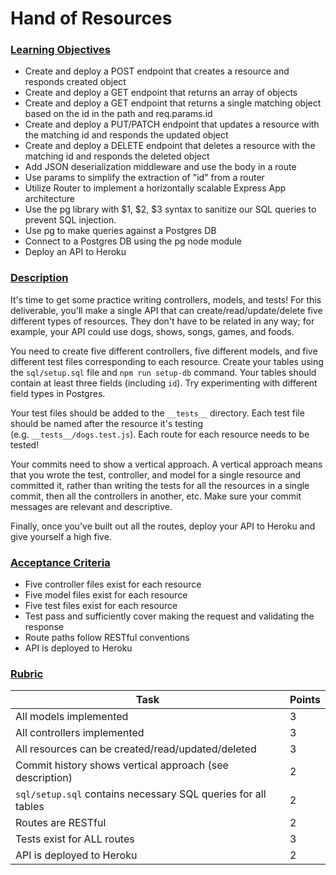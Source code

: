Hand of Resources
=================

### [Learning Objectives](https://alchemycodelab.github.io/backend-hand-of-resources/#learning-objectives)

-   Create and deploy a POST endpoint that creates a resource and responds created object
-   Create and deploy a GET endpoint that returns an array of objects
-   Create and deploy a GET endpoint that returns a single matching object based on the id in the path and req.params.id
-   Create and deploy a PUT/PATCH endpoint that updates a resource with the matching id and responds the updated object
-   Create and deploy a DELETE endpoint that deletes a resource with the matching id and responds the deleted object
-   Add JSON deserialization middleware and use the body in a route
-   Use params to simplify the extraction of "id" from a router
-   Utilize Router to implement a horizontally scalable Express App architecture
-   Use the pg library with $1, $2, $3 syntax to sanitize our SQL queries to prevent SQL injection.
-   Use pg to make queries against a Postgres DB
-   Connect to a Postgres DB using the pg node module
-   Deploy an API to Heroku

### [Description](https://alchemycodelab.github.io/backend-hand-of-resources/#description)

It's time to get some practice writing controllers, models, and tests! For this deliverable, you'll make a single API that can create/read/update/delete five different types of resources. They don't have to be related in any way; for example, your API could use dogs, shows, songs, games, and foods.

You need to create five different controllers, five different models, and five different test files corresponding to each resource. Create your tables using the `sql/setup.sql` file and `npm run setup-db` command. Your tables should contain at least three fields (including `id`). Try experimenting with different field types in Postgres.

Your test files should be added to the `__tests__` directory. Each test file should be named after the resource it's testing (e.g. `__tests__/dogs.test.js`). Each route for each resource needs to be tested!

Your commits need to show a vertical approach. A vertical approach means that you wrote the test, controller, and model for a single resource and committed it, rather than writing the tests for all the resources in a single commit, then all the controllers in another, etc. Make sure your commit messages are relevant and descriptive.

Finally, once you've built out all the routes, deploy your API to Heroku and give yourself a high five.

### [Acceptance Criteria](https://alchemycodelab.github.io/backend-hand-of-resources/#acceptance-criteria)

-   Five controller files exist for each resource
-   Five model files exist for each resource
-   Five test files exist for each resource
-   Test pass and sufficiently cover making the request and validating the response
-   Route paths follow RESTful conventions
-   API is deployed to Heroku

### [Rubric](https://alchemycodelab.github.io/backend-hand-of-resources/#rubric)

| Task | Points |
| --- | --- |
| All models implemented | 3 |
| All controllers implemented | 3 |
| All resources can be created/read/updated/deleted | 3 |
| Commit history shows vertical approach (see description) | 2 |
| `sql/setup.sql` contains necessary SQL queries for all tables | 2 |
| Routes are RESTful | 2 |
| Tests exist for ALL routes | 3 |
| API is deployed to Heroku | 2 |